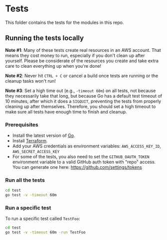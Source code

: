 # Tests

This folder contains the tests for the modules in this repo.

## Running the tests locally

**Note #1**: Many of these tests create real resources in an AWS account. That means they cost money to run, especially
if you don't clean up after yourself. Please be considerate of the resources you create and take extra care to clean
everything up when you're done!

**Note #2**: Never hit `CTRL + C` or cancel a build once tests are running or the cleanup tasks won't run!

**Note #3**: Set a high time out (e.g., `-timeout 60m`) on all tests, not because they necessarily take that long, but 
because Go has a default test timeout of 10 minutes, after which it does a `SIGQUIT`, preventing the tests from properly 
cleaning up after themselves. Therefore, you should set a high timeout to make sure all tests have enough time to finish 
and cleanup.

### Prerequisites

- Install the latest version of [Go](https://golang.org/).
- Install [Terraform](https://www.terraform.io/downloads.html).
- Add your AWS credentials as environment variables: `AWS_ACCESS_KEY_ID`, `AWS_SECRET_ACCESS_KEY`
- For some of the tests, you also need to set the `GITHUB_OAUTH_TOKEN` environment variable to a valid GitHub
  auth token with "repo" access. You can generate one here: https://github.com/settings/tokens

### Run all the tests

```bash
cd test
go test -v -timeout 60m
```

### Run a specific test

To run a specific test called `TestFoo`:

```bash
cd test
go test -v -timeout 60m -run TestFoo
```